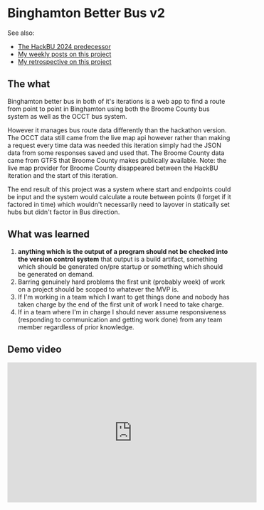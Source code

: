 # Binghamton Better Bus v2

See also: 

- [The HackBU 2024 predecessor](/posts/HackBU2024)
- [My weekly posts on this project](/posts/soft_eng_class_weekly_notes.md)
- [My retrospective on this project](/posts/soft-eng-project-retro)

## The what

Binghamton better bus in both of it's iterations is a web app to find a route from point to point in Binghamton using both the Broome County bus system as well as the OCCT bus system.

However it manages bus route data differently than the hackathon version.
The OCCT data still came from the live map api however rather than making a request every time data was needed this iteration simply had the JSON data from some responses saved and used that.
The Broome County data came from GTFS that Broome County makes publically available. Note: the live map provider for Broome County disappeared between the HackBU iteration and the start of this iteration.

The end result of this project was a system where start and endpoints could be input and the system would calculate a route between points (I forget if it factored in time) which wouldn't necessarily need to layover in statically set hubs but didn't factor in Bus direction.

## What was learned

1) **anything which is the output of a program should not be checked into the version control system** that output is a build artifact, something which should be generated on/pre startup or something which should be generated on demand.
2) Barring genuinely hard problems the first unit (probably week) of work on a project should be scoped to whatever the MVP is.
3) If I'm working in a team which I want to get things done and nobody has taken charge by the end of the first unit of work I need to take charge.
4) If in a team where I'm in charge I should never assume responsiveness (responding to communication and getting work done) from any team member regardless of prior knowledge.

## Demo video

<iframe width="560" height="315" src="https://www.youtube.com/embed/ZtgsD62_K94?si=dsI5gK64NEyMNhu0" title="YouTube video player" frameborder="0" allow="accelerometer; autoplay; clipboard-write; encrypted-media; gyroscope; picture-in-picture; web-share" referrerpolicy="strict-origin-when-cross-origin" allowfullscreen></iframe>
